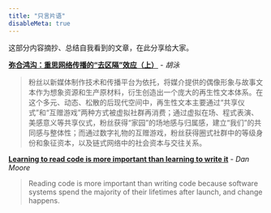 ```yaml
---
title: "只言片语"
disableMeta: true
---
```


这部分内容摘抄、总结自我看到的文章，在此分享给大家。

**[ 弥合鸿沟：重思网络传播的“去区隔”效应（上）](http://huyong.blog.caixin.com/archives/210555)** - *胡泳*

> 粉丝以新媒体制作技术和传播平台为依托，将媒介提供的偶像形象与故事文本作为想象资源和生产原材料，衍生创造出一个庞大的再生性文本体系。在这个多元、动态、松散的后现代空间中，再生性文本主要通过“共享仪式”和“互赠游戏”两种方式被虚拟社群再消费；通过虚拟在场、程式表演、美感意义等共享仪式，粉丝获得“家园”的场地感与归属感，建立“我们”的共同感与整体性；而通过数字礼物的互赠游戏，粉丝获得圈式社群中的等级身份和象征资本，以及链式网络中的社会资本与交往关系。


**[Learning to read code is more important than learning to write it](https://letterstoanewdeveloper.com/2018/09/24/learning-to-read-code-is-more-important-than-learning-to-write-it/)** - *Dan Moore*

> Reading code is more important than writing code because software systems spend the majority of their lifetimes after launch, and change happens.

